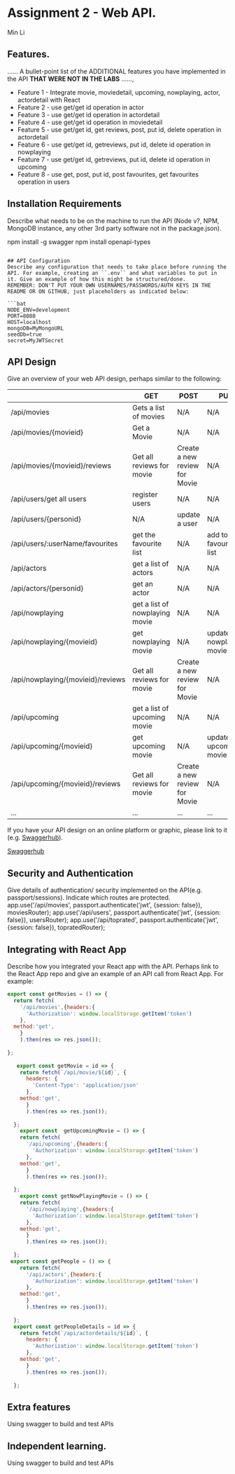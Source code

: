 # Assignment 2 - Web API.
Min Li

## Features.

...... A bullet-point list of the ADDITIONAL features you have implemented in the API **THAT WERE NOT IN THE LABS** ......,
 
 + Feature 1 - Integrate movie, moviedetail, upcoming, nowplaying, actor, actordetail  with React
 + Feature 2 - use get/get id operation in actor
 + Feature 3 - use get/get id operation in actordetail
 + Feature 4 - use get/get id operation in moviedetail
 + Feature 5 - use get/get id, get reviews, post, put id, delete operation in actordetail
 + Feature 6 - use get/get id, getreviews, put id, delete id operation in nowplaying
 + Feature 7 - use get/get id, getreviews, put id, delete id operation in upcoming
 + Feature 8 - use get, post, put id, post favourites, get favourites operation in users
## Installation Requirements

Describe what needs to be on the machine to run the API (Node v?, NPM, MongoDB instance, any other 3rd party software not in the package.json). 


npm install -g swagger
npm install openapi-types

```

## API Configuration
Describe any configuration that needs to take place before running the API. For example, creating an ``.env`` and what variables to put in it. Give an example of how this might be structured/done.
REMEMBER: DON'T PUT YOUR OWN USERNAMES/PASSWORDS/AUTH KEYS IN THE README OR ON GITHUB, just placeholders as indicated below:

```bat
NODE_ENV=development
PORT=8080
HOST=localhost
mongoDB=MyMongoURL
seedDb=true
secret=MyJWTSecret
```


## API Design
Give an overview of your web API design, perhaps similar to the following: 

|  |  GET | POST | PUT | DELETE
| -- | -- | -- | -- | -- 
| /api/movies |Gets a list of movies | N/A | N/A |
| /api/movies/{movieid} | Get a Movie | N/A | N/A | N/A
| /api/movies/{movieid}/reviews | Get all reviews for movie | Create a new review for Movie | N/A | N/A  
| /api/users/get all users|register users| N/A | N/A
| /api/users/{personid}| N/A| update a user| N/A | N/A
| /api/users/:userName/favourites|get the favourite list| N/A|add to favourite list| N/A
| /api/actors|get a list of actors| N/A | N/A | N/A
| /api/actors/{personid}|get an actor| N/A | N/A | N/A
| /api/nowplaying|get a list of nowplaying movie|N/A|N/A|N/A
| /api/nowplaying/{movieid}|get nowplaying movie|N/A|update nowplaying movie|delete noplaying movie
| /api/nowplaying/{movieid}/reviews | Get all reviews for movie | Create a new review for Movie | N/A | N/A  
| /api/upcoming|get a list of upcoming movie|N/A|N/A|N/A
| /api/upcoming/{movieid}|get upcoming movie|N/A|update upcoming movie|delete upcoming movie
| /api/upcoming/{movieid}/reviews | Get all reviews for movie | Create a new review for Movie | N/A | N/A  
| ... | ... | ... | ... | ...

If you have your API design on an online platform or graphic, please link to it (e.g. [Swaggerhub](https://app.swaggerhub.com/)).

[Swaggerhub](https://app.swaggerhub.com/apis/MinLi2/MinLi2/1.0.0#/movies/updateRating)


## Security and Authentication
Give details of authentication/ security implemented on the API(e.g. passport/sessions). Indicate which routes are protected.
app.use('/api/movies', passport.authenticate('jwt', {session: false}), moviesRouter);
app.use('/api/users', passport.authenticate('jwt', {session: false}), usersRouter);
app.use('/api/toprated', passport.authenticate('jwt', {session: false}), topratedRouter);
## Integrating with React App

Describe how you integrated your React app with the API. Perhaps link to the React App repo and give an example of an API call from React App. For example: 

~~~Javascript
export const getMovies = () => {
  return fetch(
    '/api/movies',{headers:{
      'Authorization': window.localStorage.getItem('token') 
    },
  method:'get',
    }
    ).then(res => res.json());
    
};
  
   export const getMovie = id => {
    return fetch(`/api/movie/${id}`, {
      headers: {
        'Content-Type': 'application/json'
      },
    method:'get',
      }
      ).then(res => res.json());
      
  };
    export const  getUpcomingMovie = () => {
    return fetch(
      '/api/upcoming',{headers:{
        'Authorization': window.localStorage.getItem('token') 
      },
    method:'get',
      }
      ).then(res => res.json());
      
  };
    export const getNowPlayingMovie = () => {
    return fetch(
      '/api/nowplaying',{headers:{
        'Authorization': window.localStorage.getItem('token') 
      },
    method:'get',
      }
      ).then(res => res.json());
      
  };
 export const getPeople = () => {
    return fetch(
      '/api/actors',{headers:{
        'Authorization': window.localStorage.getItem('token') 
      },
    method:'get',
      }
      ).then(res => res.json());
      
  };
  export const getPeopleDetails = id => {
    return fetch(`/api/actordetails/${id}`, {
      headers: {
        'Authorization': window.localStorage.getItem('token') 
      },
    method:'get',
      }
      ).then(res => res.json());
      
  };
~~~

## Extra features

Using swagger to build and test APIs

## Independent learning.

Using swagger to build and test APIs